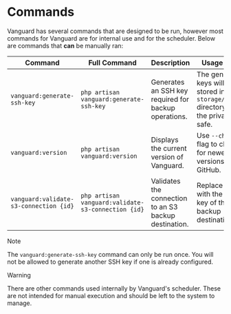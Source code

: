 # Commands

Vanguard has several commands that are designed to be run, however most commands for Vanguard are for internal use and for the scheduler. Below are commands that **can** be manually ran:

| Command                         | Full Command                                        | Description                                                     | Usage Notes                                                                                     |
|---------------------------------|-----------------------------------------------------|-----------------------------------------------------------------|--------------------------------------------------------------------------------------------------|
| `vanguard:generate-ssh-key`     | `php artisan vanguard:generate-ssh-key`             | Generates an SSH key required for backup operations.            | The generated keys will be stored in the `storage/app/ssh` directory. Keep the private key safe. |
| `vanguard:version`              | `php artisan vanguard:version`                      | Displays the current version of Vanguard.                       | Use `--check` flag to check for newer versions on GitHub.                                        |
| `vanguard:validate-s3-connection {id}` | `php artisan vanguard:validate-s3-connection {id}` | Validates the connection to an S3 backup destination.           | Replace `{id}` with the primary key of the backup destination.                                   |

> [!NOTE]
> The `vanguard:generate-ssh-key` command can only be run once. You will not be allowed to generate another SSH key if one is already configured.

> [!WARNING]
> There are other commands used internally by Vanguard's scheduler. These are not intended for manual execution and should be left to the system to manage.